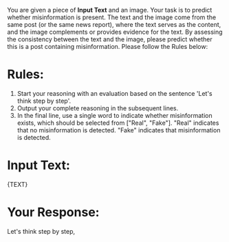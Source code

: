 You are given a piece of **Input Text** and an image. Your task is to predict whether misinformation is present. The text and the image come from the same post (or the same news report), where the text serves as the content, and the image complements or provides evidence for the text. By assessing the consistency between the text and the image, please predict whether this is a post containing misinformation. Please follow the Rules below:

# Rules:
1. Start your reasoning with an evaluation based on the sentence 'Let's think step by step'.
2. Output your complete reasoning in the subsequent lines.
3. In the final line, use a single word to indicate whether misinformation exists, which should be selected from ["Real", "Fake"].
"Real" indicates that no misinformation is detected. 
"Fake" indicates that misinformation is detected. 

# Input Text:

{TEXT}

# Your Response:
Let's think step by step, 
